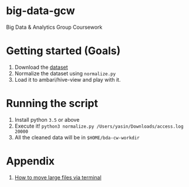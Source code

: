 # big-data-gcw

Big Data &amp; Analytics Group Coursework

# Getting started (Goals)

1. Download the [dataset](https://www.kaggle.com/eliasdabbas/web-server-access-logs?select=access.log)
2. Normalize the dataset using `normalize.py`
3. Load it to ambari/hive-view and play with it.

# Running the script

1. Install python `3.5` or above
2. Execute it! `python3 normalize.py /Users/yasin/Downloads/access.log 20000`
3. All the cleaned data will be in `$HOME/bda-cw-workdir`

# Appendix

1. [How to move large files via terminal](https://www.cloudera.com/tutorials/manage-files-on-hdfs-via-cli-ambari-files-view/1.html)
